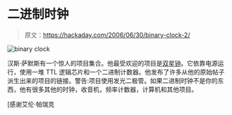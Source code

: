 # 二进制时钟

> 原文：<https://hackaday.com/2006/06/30/binary-clock-2/>

![binary clock](img/f9c33841f2e7a21da44452ff8f4dfe37.png)

汉斯·萨默斯有一个惊人的项目集合。他最受欢迎的项目是[双星钟](http://www.hanssummers.com/electronics/clocks/binary/index.htm)。它依靠电源运行，使用一堆 TTL 逻辑芯片和一个二进制计数器。他发布了许多从他的原始帖子派生出来的项目的链接。警告:项目使用发光二极管。如果二进制时钟不是你的东西，他有很多其他的时钟，收音机，频率计数器，计算机和其他项目。

[感谢艾伦·帕瑞克